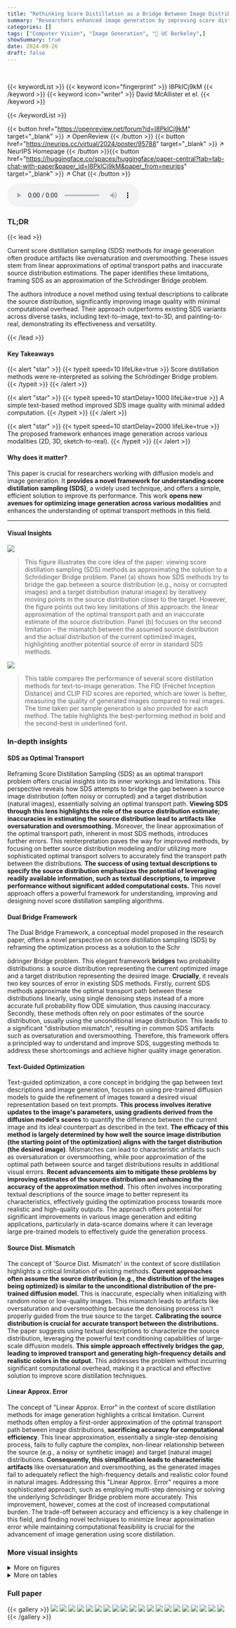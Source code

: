 ```yaml
---
title: "Rethinking Score Distillation as a Bridge Between Image Distributions"
summary: "Researchers enhanced image generation by improving score distillation sampling via a novel Schrödinger Bridge framework, improving realism without computational overhead."
categories: []
tags: ["Computer Vision", "Image Generation", "🏢 UC Berkeley",]
showSummary: true
date: 2024-09-26
draft: false
---
```


<br>

{{< keywordList >}}
{{< keyword icon="fingerprint" >}} I8PkICj9kM {{< /keyword >}}
{{< keyword icon="writer" >}} David McAllister et el. {{< /keyword >}}
 
{{< /keywordList >}}

{{< button href="https://openreview.net/forum?id=I8PkICj9kM" target="_blank" >}}
↗ OpenReview
{{< /button >}}
{{< button href="https://neurips.cc/virtual/2024/poster/95788" target="_blank" >}}
↗ NeurIPS Homepage
{{< /button >}}{{< button href="https://huggingface.co/spaces/huggingface/paper-central?tab=tab-chat-with-paper&paper_id=I8PkICj9kM&paper_from=neurips" target="_blank" >}}
↗ Chat
{{< /button >}}



<audio controls>
    <source src="https://ai-paper-reviewer.com/I8PkICj9kM/podcast.wav" type="audio/wav">
    Your browser does not support the audio element.
</audio>


### TL;DR


{{< lead >}}

Current score distillation sampling (SDS) methods for image generation often produce artifacts like oversaturation and oversmoothing.  These issues stem from linear approximations of optimal transport paths and inaccurate source distribution estimations.  The paper identifies these limitations, framing SDS as an approximation of the Schrödinger Bridge problem.

The authors introduce a novel method using textual descriptions to calibrate the source distribution, significantly improving image quality with minimal computational overhead.  Their approach outperforms existing SDS variants across diverse tasks, including text-to-image, text-to-3D, and painting-to-real, demonstrating its effectiveness and versatility.

{{< /lead >}}


#### Key Takeaways

{{< alert "star" >}}
{{< typeit speed=10 lifeLike=true >}} Score distillation methods were re-interpreted as solving the Schrödinger Bridge problem. {{< /typeit >}}
{{< /alert >}}

{{< alert "star" >}}
{{< typeit speed=10 startDelay=1000 lifeLike=true >}} A simple text-based method improved SDS image quality with minimal added computation. {{< /typeit >}}
{{< /alert >}}

{{< alert "star" >}}
{{< typeit speed=10 startDelay=2000 lifeLike=true >}} The proposed framework enhances image generation across various modalities (2D, 3D, sketch-to-real). {{< /typeit >}}
{{< /alert >}}

#### Why does it matter?
This paper is crucial for researchers working with diffusion models and image generation.  It **provides a novel framework for understanding score distillation sampling (SDS)**, a widely used technique, and offers a simple, efficient solution to improve its performance.  This work **opens new avenues for optimizing image generation across various modalities** and enhances the understanding of optimal transport methods in this field.

------
#### Visual Insights



![](https://ai-paper-reviewer.com/I8PkICj9kM/figures_2_1.jpg)

> This figure illustrates the core idea of the paper: viewing score distillation sampling (SDS) methods as approximating the solution to a Schrödinger Bridge problem.  Panel (a) shows how SDS methods try to bridge the gap between a source distribution (e.g., noisy or corrupted images) and a target distribution (natural images) by iteratively moving points in the source distribution closer to the target. However, the figure points out two key limitations of this approach: the linear approximation of the optimal transport path and an inaccurate estimate of the source distribution.  Panel (b) focuses on the second limitation – the mismatch between the assumed source distribution and the actual distribution of the current optimized images, highlighting another potential source of error in standard SDS methods.





![](https://ai-paper-reviewer.com/I8PkICj9kM/tables_6_1.jpg)

> This table compares the performance of several score distillation methods for text-to-image generation.  The FID (Fréchet Inception Distance) and CLIP FID scores are reported, which are lower is better, measuring the quality of generated images compared to real images.  The time taken per sample generation is also provided for each method.  The table highlights the best-performing method in bold and the second-best in underlined font.





### In-depth insights


#### SDS as Optimal Transport
Reframing Score Distillation Sampling (SDS) as an optimal transport problem offers crucial insights into its inner workings and limitations.  This perspective reveals how SDS attempts to bridge the gap between a source image distribution (often noisy or corrupted) and a target distribution (natural images), essentially solving an optimal transport path.  **Viewing SDS through this lens highlights the role of the source distribution estimate; inaccuracies in estimating the source distribution lead to artifacts like oversaturation and oversmoothing.**  Moreover, the linear approximation of the optimal transport path, inherent in most SDS methods, introduces further errors.  This reinterpretation paves the way for improved methods, by focusing on better source distribution modeling and/or utilizing more sophisticated optimal transport solvers to accurately find the transport path between the distributions.  **The success of using textual descriptions to specify the source distribution emphasizes the potential of leveraging readily available information, such as textual descriptions, to improve performance without significant added computational costs.** This novel approach offers a powerful framework for understanding, improving and designing novel score distillation sampling algorithms.

#### Dual Bridge Framework
The Dual Bridge Framework, a conceptual model proposed in the research paper, offers a novel perspective on score distillation sampling (SDS) by reframing the optimization process as a solution to the Schr





















































ödringer Bridge problem. This elegant framework **bridges** two probability distributions: a source distribution representing the current optimized image and a target distribution representing the desired image.  **Crucially**, it reveals two key sources of error in existing SDS methods. Firstly,  current SDS methods approximate the optimal transport path between these distributions linearly, using single denoising steps instead of a more accurate full probability flow ODE simulation, thus causing inaccuracy. Secondly, these methods often rely on poor estimates of the source distribution, usually using the unconditional image distribution. This leads to a significant "distribution mismatch", resulting in common SDS artifacts such as oversaturation and oversmoothing.  Therefore, this framework offers a principled way to understand and improve SDS, suggesting methods to address these shortcomings and achieve higher quality image generation.

#### Text-Guided Optimization
Text-guided optimization, a core concept in bridging the gap between text descriptions and image generation, focuses on using pre-trained diffusion models to guide the refinement of images toward a desired visual representation based on text prompts.  **This process involves iterative updates to the image's parameters, using gradients derived from the diffusion model's scores** to quantify the difference between the current image and its ideal counterpart as described in the text.  **The efficacy of this method is largely determined by how well the source image distribution (the starting point of the optimization) aligns with the target distribution (the desired image)**.  Mismatches can lead to characteristic artifacts such as oversaturation or oversmoothing, while poor approximation of the optimal path between source and target distributions results in additional visual errors.  **Recent advancements aim to mitigate these problems by improving estimates of the source distribution and enhancing the accuracy of the approximation method**. This often involves incorporating textual descriptions of the source image to better represent its characteristics, effectively guiding the optimization process towards more realistic and high-quality outputs.  The approach offers potential for significant improvements in various image generation and editing applications, particularly in data-scarce domains where it can leverage large pre-trained models to effectively guide the generation process.

#### Source Dist. Mismatch
The concept of 'Source Dist. Mismatch' in the context of score distillation highlights a critical limitation of existing methods.  **Current approaches often assume the source distribution (e.g., the distribution of the images being optimized) is similar to the unconditional distribution of the pre-trained diffusion model.** This is inaccurate, especially when initializing with random noise or low-quality images. This mismatch leads to artifacts like oversaturation and oversmoothing because the denoising process isn't properly guided from the true source to the target.  **Calibrating the source distribution is crucial for accurate transport between the distributions.**  The paper suggests using textual descriptions to characterize the source distribution, leveraging the powerful text conditioning capabilities of large-scale diffusion models. **This simple approach effectively bridges the gap, leading to improved transport and generating high-frequency details and realistic colors in the output.** This addresses the problem without incurring significant computational overhead, making it a practical and effective solution to improve score distillation techniques.

#### Linear Approx. Error
The concept of "Linear Approx. Error" in the context of score distillation methods for image generation highlights a critical limitation.  Current methods often employ a first-order approximation of the optimal transport path between image distributions, **sacrificing accuracy for computational efficiency**. This linear approximation, essentially a single-step denoising process, fails to fully capture the complex, non-linear relationship between the source (e.g., a noisy or synthetic image) and target (natural image) distributions.  **Consequently, this simplification leads to characteristic artifacts** like oversaturation and oversmoothing, as the generated images fail to adequately reflect the high-frequency details and realistic color found in natural images.  Addressing this "Linear Approx. Error" requires a more sophisticated approach, such as employing multi-step denoising or solving the underlying Schrödinger Bridge problem more accurately.  This improvement, however, comes at the cost of increased computational burden. The trade-off between accuracy and efficiency is a key challenge in this field, and finding novel techniques to minimize linear approximation error while maintaining computational feasibility is crucial for the advancement of image generation using score distillation.


### More visual insights

<details>
<summary>More on figures
</summary>


![](https://ai-paper-reviewer.com/I8PkICj9kM/figures_4_1.jpg)

> This figure illustrates the proposed framework for understanding score distillation optimization using diffusion models.  Panel (a) shows the optimization process as a bridge between the current image distribution and the target distribution, highlighting the approximation inherent in existing methods. Panel (b) emphasizes the source distribution mismatch error. This helps to visualize the core idea of the paper, which is to reformulate optimization with diffusion models as a Schrödinger Bridge Problem to explain existing methods and motivate a new, improved one.


![](https://ai-paper-reviewer.com/I8PkICj9kM/figures_6_1.jpg)

> This figure compares different score distillation methods (DDIM Sampling, SDS, NFSD, CSD, VSD, and the proposed method) for text-to-image generation using COCO captions.  Each method starts with a randomly initialized image and optimizes it to match the caption.  The results demonstrate the effectiveness of the proposed method in generating high-quality images with fewer color artifacts compared to other baselines, especially VSD, while also being computationally more efficient.


![](https://ai-paper-reviewer.com/I8PkICj9kM/figures_7_1.jpg)

> This figure compares the results of text-guided NeRF optimization using different score distillation methods: SDS, VSD, and the proposed method. Three uniformly sampled views are shown for each generated 3D object. The results show that the proposed method and VSD produce more realistic details, colors, and textures compared to SDS, which exhibits over-saturation artifacts.


![](https://ai-paper-reviewer.com/I8PkICj9kM/figures_8_1.jpg)

> This figure compares several methods for enhancing the realism of paintings by optimizing them using different approaches.  The methods include a simple plug-and-play method, score distillation sampling (SDS), SDEdit (with a specific strength setting), CycleGAN, and the proposed method from the paper.  The results demonstrate that the proposed method outperforms others in maintaining faithfulness to the original painting while significantly increasing realism.


![](https://ai-paper-reviewer.com/I8PkICj9kM/figures_9_1.jpg)

> This figure compares the results of painting-to-real image generation using different methods: the proposed method, SDEdit (with different strength values), Plug-and-Play, and CycleGAN.  The results show that the proposed method achieves a better balance between structure and quality compared to other methods.  SDEdit shows promising results, but struggles to find the optimal strength parameter balance, while the other methods fail to achieve natural image quality.


![](https://ai-paper-reviewer.com/I8PkICj9kM/figures_15_1.jpg)

> This figure shows a comparison of 3D sketch-to-real generation using two different methods: the proposed method and the SDS baseline. The input is a coarse 3D sketch of a flower. The proposed method generates a high-quality 3D model of a flower with realistic colors and textures, while the SDS baseline generates a lower-quality model with less detail and less realistic colors.


![](https://ai-paper-reviewer.com/I8PkICj9kM/figures_16_1.jpg)

> This figure compares the results of generating overlaid optical illusions using two different methods: Score Distillation Sampling (SDS) and the proposed method from the paper.  The top row shows the base and rotator images used for both methods. The bottom rows illustrate the generated illusions at 0°, 90°, 180°, and 270° rotations, respectively, for each method. The results demonstrate that the proposed method produces significantly improved color accuracy, realism and detail compared to SDS, which suffers from color artifacts.


![](https://ai-paper-reviewer.com/I8PkICj9kM/figures_16_2.jpg)

> This figure compares the results of different score distillation methods for text-to-image generation using COCO captions.  Each method starts with a randomly initialized image and refines it using the respective method.  DDIM sampling serves as a baseline representing the lower bound on image quality achievable by the diffusion model itself. The figure highlights that both VSD (Variational Score Distillation) and the proposed method in the paper yield images with fewer color artifacts than other methods, but that the proposed method achieves better efficiency.


![](https://ai-paper-reviewer.com/I8PkICj9kM/figures_17_1.jpg)

> This figure compares the results of applying the proposed two-stage optimization method (replacing SDS) within three different text-to-3D generation baselines: Fantasia3D, Magic3D, and CSD. The improvements in detail, visual quality, and reduction of SDS artifacts are highlighted.


![](https://ai-paper-reviewer.com/I8PkICj9kM/figures_17_2.jpg)

> This figure shows the results of an ablation study on the impact of different negative prompts in the two-stage optimization method.  It compares the results of using the authors' proposed negative prompts against five alternative sets generated using GPT-4.  The goal was to determine if the choice of negative prompt significantly affected the results. The results show that all negative prompts produce similar improvements, outperforming the original Score Distillation Sampling (SDS) baseline.


![](https://ai-paper-reviewer.com/I8PkICj9kM/figures_18_1.jpg)

> This figure shows an ablation study comparing three different optimization approaches: (a) using only the second stage of the proposed method (SDS + Stage 2 source prompt), (b) using only the first stage (SDS), and (c) using both stages (Ours). The results demonstrate that starting the optimization directly with the second stage's source prompt (Ysrc) can negatively impact the quality of the generated geometry, leading to unnatural or undesirable elements.  In contrast, using both stages of the proposed method produces significantly better results in terms of geometric accuracy and overall coherence.


![](https://ai-paper-reviewer.com/I8PkICj9kM/figures_19_1.jpg)

> This figure compares several score distillation methods for text-to-image generation using COCO captions.  Each method starts with a randomly initialized image and iteratively refines it using the respective method's gradient.  The results showcase the visual quality and presence of artifacts (e.g., color distortions) for each method.  The figure highlights that VSD and the proposed method produce images with the fewest artifacts, while the proposed method is more computationally efficient.


</details>




<details>
<summary>More on tables
</summary>


![](https://ai-paper-reviewer.com/I8PkICj9kM/tables_7_1.jpg)
> This table compares the Fréchet Inception Distance (FID) scores and CLIP FID scores of different score distillation methods for zero-shot text-to-image generation.  Lower FID scores indicate better image quality. The results are based on 5,000 captions from the COCO dataset.  The table also shows the time taken per sample generation for each method.  It highlights the best performing method in bold and the second-best method in underlined font.

![](https://ai-paper-reviewer.com/I8PkICj9kM/tables_9_1.jpg)
> This table presents a comparison of different score distillation methods for text-to-image generation, evaluated using the Fréchet Inception Distance (FID) score.  The methods are compared on their ability to generate high-quality images from text prompts,  using a zero-shot setting where the models have not been specifically trained on the COCO dataset. The table shows the FID scores, CLIP FID scores (another metric for image quality), and the time required per sample for each method. The best performing methods are highlighted.

</details>




### Full paper

{{< gallery >}}
<img src="https://ai-paper-reviewer.com/I8PkICj9kM/1.png" class="grid-w50 md:grid-w33 xl:grid-w25" />
<img src="https://ai-paper-reviewer.com/I8PkICj9kM/2.png" class="grid-w50 md:grid-w33 xl:grid-w25" />
<img src="https://ai-paper-reviewer.com/I8PkICj9kM/3.png" class="grid-w50 md:grid-w33 xl:grid-w25" />
<img src="https://ai-paper-reviewer.com/I8PkICj9kM/4.png" class="grid-w50 md:grid-w33 xl:grid-w25" />
<img src="https://ai-paper-reviewer.com/I8PkICj9kM/5.png" class="grid-w50 md:grid-w33 xl:grid-w25" />
<img src="https://ai-paper-reviewer.com/I8PkICj9kM/6.png" class="grid-w50 md:grid-w33 xl:grid-w25" />
<img src="https://ai-paper-reviewer.com/I8PkICj9kM/7.png" class="grid-w50 md:grid-w33 xl:grid-w25" />
<img src="https://ai-paper-reviewer.com/I8PkICj9kM/8.png" class="grid-w50 md:grid-w33 xl:grid-w25" />
<img src="https://ai-paper-reviewer.com/I8PkICj9kM/9.png" class="grid-w50 md:grid-w33 xl:grid-w25" />
<img src="https://ai-paper-reviewer.com/I8PkICj9kM/10.png" class="grid-w50 md:grid-w33 xl:grid-w25" />
<img src="https://ai-paper-reviewer.com/I8PkICj9kM/11.png" class="grid-w50 md:grid-w33 xl:grid-w25" />
<img src="https://ai-paper-reviewer.com/I8PkICj9kM/12.png" class="grid-w50 md:grid-w33 xl:grid-w25" />
<img src="https://ai-paper-reviewer.com/I8PkICj9kM/13.png" class="grid-w50 md:grid-w33 xl:grid-w25" />
<img src="https://ai-paper-reviewer.com/I8PkICj9kM/14.png" class="grid-w50 md:grid-w33 xl:grid-w25" />
<img src="https://ai-paper-reviewer.com/I8PkICj9kM/15.png" class="grid-w50 md:grid-w33 xl:grid-w25" />
<img src="https://ai-paper-reviewer.com/I8PkICj9kM/16.png" class="grid-w50 md:grid-w33 xl:grid-w25" />
<img src="https://ai-paper-reviewer.com/I8PkICj9kM/17.png" class="grid-w50 md:grid-w33 xl:grid-w25" />
<img src="https://ai-paper-reviewer.com/I8PkICj9kM/18.png" class="grid-w50 md:grid-w33 xl:grid-w25" />
<img src="https://ai-paper-reviewer.com/I8PkICj9kM/19.png" class="grid-w50 md:grid-w33 xl:grid-w25" />
<img src="https://ai-paper-reviewer.com/I8PkICj9kM/20.png" class="grid-w50 md:grid-w33 xl:grid-w25" />
{{< /gallery >}}